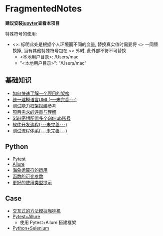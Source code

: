# FragmentedNotes

**建议安装[jupyter](https://jupyter.org/install)查看本项目**

特殊符号的使用:
- <>: 标明此处是根据个人环境而不同的变量, 替换真实值时需要将 <> 一同替换掉, 当有其他特殊符号包在 <> 外时, 此外部不符不可替换
    - <本地用户目录>: /Users/mac
    - "<本地用户目录>": "/Users/mac"

## 基础知识
- [如何快速了解一个项目的架构](base/001.ipynb)
- [统一建模语言UML(---未完善---)](base/002.ipynb)
- [测试能力框架搭建参考](base/003.ipynb)
- [项目需求的评审与理解](base/004.ipynb)
- [SSH密钥配置多个GitHub账号](base/005.md)
- [软件开发流程(---未完善---)](base/waterfall_xp_scrum_devops.ipynb)
- [测试流程体系(---未完善---)](base/testing_process_system.ipynb)

## Python
- [Pytest](python/001.ipynb)
- [Allure](python/002.ipynb)
- [海象运算符的运用](python/assignment_expresions.ipynb)
- [函数的可变参数](python/args_kwargs.ipynb)
- [更好的使用类型提示](python/typing.ipynb)

## Case
- [交互式的方法模拟咖啡机](case/coffee_machine/)
- [Pytest+Allure](case/pytest_allure/)
    - 使用 Pytest+Allure 搭建框架
- [Python+Selenium](case/python_selenium)